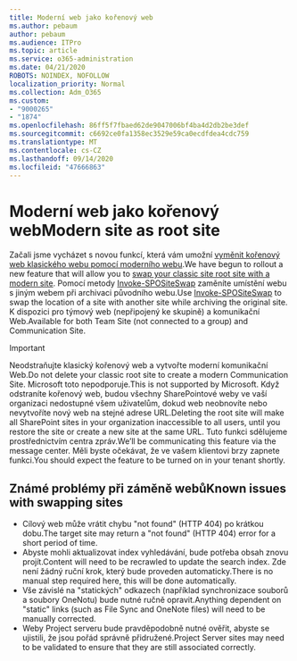 ```yaml
---
title: Moderní web jako kořenový web
ms.author: pebaum
author: pebaum
ms.audience: ITPro
ms.topic: article
ms.service: o365-administration
ms.date: 04/21/2020
ROBOTS: NOINDEX, NOFOLLOW
localization_priority: Normal
ms.collection: Adm_O365
ms.custom:
- "9000265"
- "1874"
ms.openlocfilehash: 86ff5f7fbaed62de9047006bf4ba4d2db2be3def
ms.sourcegitcommit: c6692ce0fa1358ec3529e59ca0ecdfdea4cdc759
ms.translationtype: MT
ms.contentlocale: cs-CZ
ms.lasthandoff: 09/14/2020
ms.locfileid: "47666863"
---
```

# <a name="modern-site-as-root-site"></a><span data-ttu-id="7d27a-102">Moderní web jako kořenový web</span><span class="sxs-lookup"><span data-stu-id="7d27a-102">Modern site as root site</span></span>

<span data-ttu-id="7d27a-103">Začali jsme vycházet s novou funkcí, která vám umožní [vyměnit kořenový web klasického webu pomocí moderního webu](https://docs.microsoft.com/sharepoint/modern-root-site).</span><span class="sxs-lookup"><span data-stu-id="7d27a-103">We have begun to rollout a new feature that will allow you to [swap your classic site root site with a modern site](https://docs.microsoft.com/sharepoint/modern-root-site).</span></span> <span data-ttu-id="7d27a-104">Pomocí metody [Invoke-SPOSiteSwap](https://docs.microsoft.com/powershell/module/sharepoint-online/invoke-spositeswap?view=sharepoint-ps) zaměníte umístění webu s jiným webem při archivaci původního webu.</span><span class="sxs-lookup"><span data-stu-id="7d27a-104">Use [Invoke-SPOSiteSwap](https://docs.microsoft.com/powershell/module/sharepoint-online/invoke-spositeswap?view=sharepoint-ps) to swap the location of a site with another site while archiving the original site.</span></span> <span data-ttu-id="7d27a-105">K dispozici pro týmový web (nepřipojený ke skupině) a komunikační Web.</span><span class="sxs-lookup"><span data-stu-id="7d27a-105">Available for both Team Site (not connected to a group) and Communication Site.</span></span>

>[!Important]
> <span data-ttu-id="7d27a-106">Neodstraňujte klasický kořenový web a vytvořte moderní komunikační Web.</span><span class="sxs-lookup"><span data-stu-id="7d27a-106">Do not delete your classic root site to create a modern Communication Site.</span></span> <span data-ttu-id="7d27a-107">Microsoft toto nepodporuje.</span><span class="sxs-lookup"><span data-stu-id="7d27a-107">This is not supported by Microsoft.</span></span> <span data-ttu-id="7d27a-108">Když odstraníte kořenový web, budou všechny SharePointové weby ve vaší organizaci nedostupné všem uživatelům, dokud web neobnovíte nebo nevytvoříte nový web na stejné adrese URL.</span><span class="sxs-lookup"><span data-stu-id="7d27a-108">Deleting the root site will make all SharePoint sites in your organization inaccessible to all users, until you restore the site or create a new site at the same URL.</span></span> <span data-ttu-id="7d27a-109">Tuto funkci sdělujeme prostřednictvím centra zpráv.</span><span class="sxs-lookup"><span data-stu-id="7d27a-109">We’ll be communicating this feature via the message center.</span></span> <span data-ttu-id="7d27a-110">Měli byste očekávat, že ve vašem klientovi brzy zapnete funkci.</span><span class="sxs-lookup"><span data-stu-id="7d27a-110">You should expect the feature to be turned on in your tenant shortly.</span></span>

## <a name="known-issues-with-swapping-sites"></a><span data-ttu-id="7d27a-111">Známé problémy při záměně webů</span><span class="sxs-lookup"><span data-stu-id="7d27a-111">Known issues with swapping sites</span></span>
- <span data-ttu-id="7d27a-112">Cílový web může vrátit chybu "not found" (HTTP 404) po krátkou dobu.</span><span class="sxs-lookup"><span data-stu-id="7d27a-112">The target site may return a "not found" (HTTP 404) error for a short period of time.</span></span>
- <span data-ttu-id="7d27a-113">Abyste mohli aktualizovat index vyhledávání, bude potřeba obsah znovu projít.</span><span class="sxs-lookup"><span data-stu-id="7d27a-113">Content will need to be recrawled to update the search index.</span></span> <span data-ttu-id="7d27a-114">Zde není žádný ruční krok, který bude proveden automaticky.</span><span class="sxs-lookup"><span data-stu-id="7d27a-114">There is no manual step required here, this will be done automatically.</span></span>
- <span data-ttu-id="7d27a-115">Vše závislé na "statických" odkazech (například synchronizace souborů a soubory OneNotu) bude nutné ručně opravit.</span><span class="sxs-lookup"><span data-stu-id="7d27a-115">Anything dependent on "static" links (such as File Sync and OneNote files) will need to be manually corrected.</span></span>
- <span data-ttu-id="7d27a-116">Weby Project serveru bude pravděpodobně nutné ověřit, abyste se ujistili, že jsou pořád správně přidružené.</span><span class="sxs-lookup"><span data-stu-id="7d27a-116">Project Server sites may need to be validated to ensure that they are still associated correctly.</span></span> 
